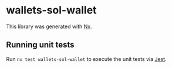 # wallets-sol-wallet

This library was generated with [Nx](https://nx.dev).

## Running unit tests

Run `nx test wallets-sol-wallet` to execute the unit tests via [Jest](https://jestjs.io).
